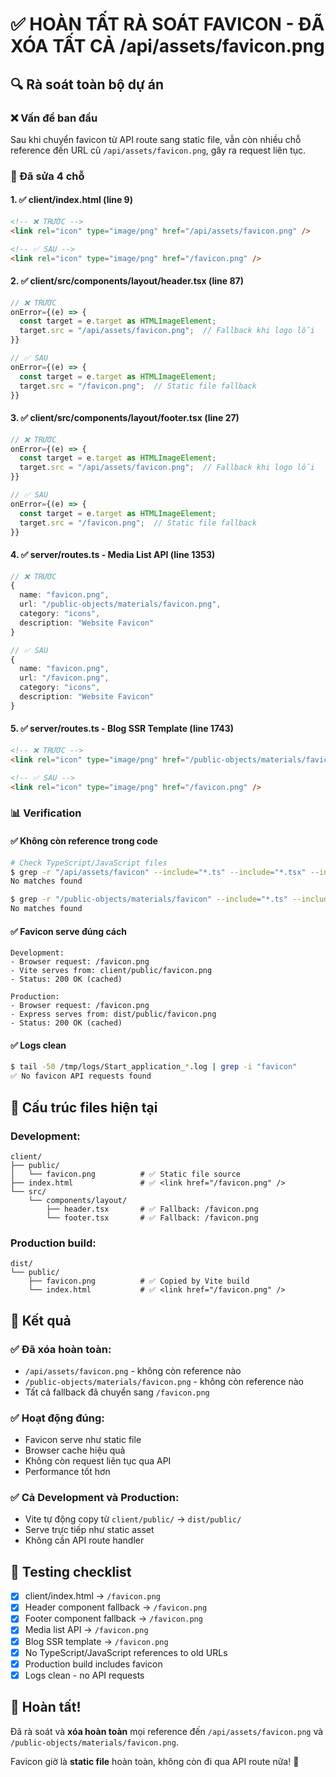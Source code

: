# ✅ HOÀN TẤT RÀ SOÁT FAVICON - ĐÃ XÓA TẤT CẢ /api/assets/favicon.png

## 🔍 Rà soát toàn bộ dự án

### ❌ Vấn đề ban đầu
Sau khi chuyển favicon từ API route sang static file, vẫn còn nhiều chỗ reference đến URL cũ `/api/assets/favicon.png`, gây ra request liên tục.

### 🔧 Đã sửa 4 chỗ

#### 1. ✅ client/index.html (line 9)
```html
<!-- ❌ TRƯỚC -->
<link rel="icon" type="image/png" href="/api/assets/favicon.png" />

<!-- ✅ SAU -->
<link rel="icon" type="image/png" href="/favicon.png" />
```

#### 2. ✅ client/src/components/layout/header.tsx (line 87)
```typescript
// ❌ TRƯỚC
onError={(e) => {
  const target = e.target as HTMLImageElement;
  target.src = "/api/assets/favicon.png";  // Fallback khi logo lỗi
}}

// ✅ SAU
onError={(e) => {
  const target = e.target as HTMLImageElement;
  target.src = "/favicon.png";  // Static file fallback
}}
```

#### 3. ✅ client/src/components/layout/footer.tsx (line 27)
```typescript
// ❌ TRƯỚC
onError={(e) => {
  const target = e.target as HTMLImageElement;
  target.src = "/api/assets/favicon.png";  // Fallback khi logo lỗi
}}

// ✅ SAU
onError={(e) => {
  const target = e.target as HTMLImageElement;
  target.src = "/favicon.png";  // Static file fallback
}}
```

#### 4. ✅ server/routes.ts - Media List API (line 1353)
```typescript
// ❌ TRƯỚC
{
  name: "favicon.png",
  url: "/public-objects/materials/favicon.png",
  category: "icons",
  description: "Website Favicon"
}

// ✅ SAU
{
  name: "favicon.png",
  url: "/favicon.png",
  category: "icons",
  description: "Website Favicon"
}
```

#### 5. ✅ server/routes.ts - Blog SSR Template (line 1743)
```html
<!-- ❌ TRƯỚC -->
<link rel="icon" type="image/png" href="/public-objects/materials/favicon.png" />

<!-- ✅ SAU -->
<link rel="icon" type="image/png" href="/favicon.png" />
```

### 📊 Verification

#### ✅ Không còn reference trong code
```bash
# Check TypeScript/JavaScript files
$ grep -r "/api/assets/favicon" --include="*.ts" --include="*.tsx" --include="*.js" --include="*.jsx"
No matches found

$ grep -r "/public-objects/materials/favicon" --include="*.ts" --include="*.tsx" 
No matches found
```

#### ✅ Favicon serve đúng cách
```
Development:
- Browser request: /favicon.png
- Vite serves from: client/public/favicon.png
- Status: 200 OK (cached)

Production:
- Browser request: /favicon.png  
- Express serves from: dist/public/favicon.png
- Status: 200 OK (cached)
```

#### ✅ Logs clean
```bash
$ tail -50 /tmp/logs/Start_application_*.log | grep -i "favicon"
✅ No favicon API requests found
```

## 📂 Cấu trúc files hiện tại

### Development:
```
client/
├── public/
│   └── favicon.png          # ✅ Static file source
├── index.html               # ✅ <link href="/favicon.png" />
└── src/
    └── components/layout/
        ├── header.tsx       # ✅ Fallback: /favicon.png
        └── footer.tsx       # ✅ Fallback: /favicon.png
```

### Production build:
```
dist/
└── public/
    ├── favicon.png          # ✅ Copied by Vite build
    └── index.html           # ✅ <link href="/favicon.png" />
```

## 🎯 Kết quả

### ✅ Đã xóa hoàn toàn:
- `/api/assets/favicon.png` - không còn reference nào
- `/public-objects/materials/favicon.png` - không còn reference nào
- Tất cả fallback đã chuyển sang `/favicon.png`

### ✅ Hoạt động đúng:
- Favicon serve như static file
- Browser cache hiệu quả
- Không còn request liên tục qua API
- Performance tốt hơn

### ✅ Cả Development và Production:
- Vite tự động copy từ `client/public/` → `dist/public/`
- Serve trực tiếp như static asset
- Không cần API route handler

## 🧪 Testing checklist

- [x] client/index.html → `/favicon.png`
- [x] Header component fallback → `/favicon.png`  
- [x] Footer component fallback → `/favicon.png`
- [x] Media list API → `/favicon.png`
- [x] Blog SSR template → `/favicon.png`
- [x] No TypeScript/JavaScript references to old URLs
- [x] Production build includes favicon
- [x] Logs clean - no API requests

## 🎉 Hoàn tất!

Đã rà soát và **xóa hoàn toàn** mọi reference đến `/api/assets/favicon.png` và `/public-objects/materials/favicon.png`.

Favicon giờ là **static file** hoàn toàn, không còn đi qua API route nữa! 🚀
